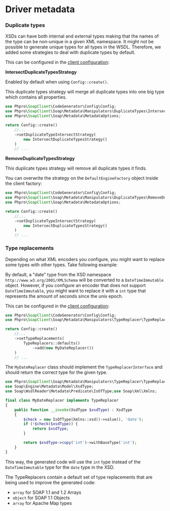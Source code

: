 # Driver metadata

### Duplicate types

XSDs can have both internal and external types making that the names of the type can be non-unique in a given XML namespace.
It might not be possible to generate unique types for all types in the WSDL.
Therefore, we added some strategies to deal with duplicate types by default.

This can be configured in the [client configuration](/docs/code-generation/configuration.md):

**IntersectDuplicateTypesStrategy**

Enabled by default when using `Config::create()`.

This duplicate types strategy will merge all duplicate types into one big type which contains all properties.


```php
use Phpro\SoapClient\CodeGenerator\Config\Config;
use Phpro\SoapClient\Soap\Metadata\Manipulators\DuplicateTypes\IntersectDuplicateTypesStrategy;
use Phpro\SoapClient\Soap\Metadata\MetadataOptions;

return Config::create()
    //...
    ->setDuplicateTypeIntersectStrategy(
        new IntersectDuplicateTypesStrategy()
    )
    // ...
```

**RemoveDuplicateTypesStrategy**

This duplicate types strategy will remove all duplicate types it finds.

You can overwrite the strategy on the `DefaultEngineFactory` object inside the client factory:

```php
use Phpro\SoapClient\CodeGenerator\Config\Config;
use Phpro\SoapClient\Soap\Metadata\Manipulators\DuplicateTypes\RemoveDuplicateTypesStrategy;
use Phpro\SoapClient\Soap\Metadata\MetadataOptions;

return Config::create()
    //...
    ->setDuplicateTypeIntersectStrategy(
        new IntersectDuplicateTypesStrategy()
    )
    // ...
```

### Type replacements

Depending on what XML encoders you configure, you might want to replace some types with other types.
Take following example:

By default, a "date" type from the XSD namespace `http://www.w3.org/2001/XMLSchema` will be converted to a `DateTimeImmutable` object.
However, if you configure an encoder that does not support `DateTimeImmutable`,
you might want to replace it with a `int` type that represents the amount of seconds since the unix epoch.

This can be configured in the [client configuration](/docs/code-generation/configuration.md):

```php
use Phpro\SoapClient\CodeGenerator\Config\Config;
use Phpro\SoapClient\Soap\Metadata\Manipulators\TypeReplacer\TypeReplacers;

return Config::create()
    //...
    ->setTypeReplacements(
        TypeReplacers::defaults()
            ->add(new MyDateReplacer())
    )
    // ...
```

The `MyDateReplacer` class should implement the `TypeReplacerInterface` and should return the correct type for the given type.

```php
use Phpro\SoapClient\Soap\Metadata\Manipulators\TypeReplacer\TypeReplacer;
use Soap\Engine\Metadata\Model\XsdType;
use Soap\WsdlReader\Metadata\Predicate\IsOfType;use Soap\Xml\Xmlns;

final class MyDateReplacer implements TypeReplacer
{
    public function __invoke(XsdType $xsdType) : XsdType
    {
        $check = new IsOfType(Xmlns::xsd()->value(), 'date');
        if (!$check($xsdType)) {
            return $xsdType;
        }

        return $xsdType->copy('int')->withBaseType('int');
    }
}
```

This way, the generated code will use the `int` type instead of the `DateTimeImmutable` type for the `date` type in the XSD.

The TypeReplacers contain a default set of type replacements that are being used to improve the generated code:

* `array` for SOAP 1.1 and 1.2 Arrays
* `object` for SOAP 1.1 Objects
* `array` for Apache Map types
